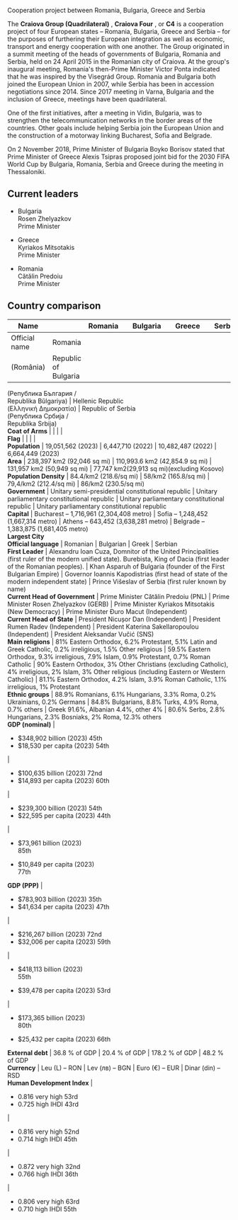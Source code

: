 Cooperation project between Romania, Bulgaria, Greece and Serbia

The **Craiova Group (Quadrilateral)** , **Craiova Four** , or **C4** is a
cooperation project of four European states – Romania, Bulgaria, Greece and
Serbia – for the purposes of furthering their European integration as well as
economic, transport and energy cooperation with one another. The Group
originated in a summit meeting of the heads of governments of Bulgaria,
Romania and Serbia, held on 24 April 2015 in the Romanian city of Craiova. At
the group's inaugural meeting, Romania's then-Prime Minister Victor Ponta
indicated that he was inspired by the Visegrád Group. Romania and Bulgaria
both joined the European Union in 2007, while Serbia has been in accession
negotiations since 2014. Since 2017 meeting in Varna, Bulgaria and the
inclusion of Greece, meetings have been quadrilateral.

One of the first initiatives, after a meeting in Vidin, Bulgaria, was to
strengthen the telecommunication networks in the border areas of the
countries. Other goals include helping Serbia join the European Union and the
construction of a motorway linking Bucharest, Sofia and Belgrade.

On 2 November 2018, Prime Minister of Bulgaria Boyko Borisov stated that Prime
Minister of Greece Alexis Tsipras proposed joint bid for the 2030 FIFA World
Cup by Bulgaria, Romania, Serbia and Greece during the meeting in
Thessaloniki.

## Current leaders

  * Bulgaria  
Rosen Zhelyazkov  
Prime Minister

  * Greece  
Kyriakos Mitsotakis  
Prime Minister

  * Romania  
Cătălin Predoiu  
Prime Minister

## Country comparison

Name |  | **Romania** |  | **Bulgaria** |  | **Greece** |  | **Serbia**  
---|---|---|---|---|---|---|---|---  
Official name | Romania  
(România) | Republic of Bulgaria  
(Република България /  
Republika Bŭlgariya) | Hellenic Republic  
(Ελληνική Δημοκρατία) | Republic of Serbia   
(Република Србија /  
Republika Srbija)  
**Coat of Arms** |  |  |  |   
**Flag** |  |  |  |   
**Population** |  19,051,562 (2023)  |  6,447,710 (2022)  |  10,482,487 (2022)  |  6,664,449 (2023)   
**Area** | 238,397 km2 (92,046 sq mi)  | 110,993.6 km2 (42,854.9 sq mi)  | 131,957 km2 (50,949 sq mi)  | 77,747 km2(29,913 sq mi)(excluding Kosovo)   
**Population Density** | 84.4/km2 (218.6/sq mi)  | 58/km2 (165.8/sq mi)  | 79,4/km2 (212.4/sq mi)  | 86/km2 (230.5/sq mi)   
**Government** | Unitary semi-presidential constitutional republic  | Unitary parliamentary constitutional republic  | Unitary parliamentary constitutional republic  | Unitary parliamentary constitutional republic   
**Capital** | Bucharest – 1,716,961 (2,304,408 metro)  | Sofia – 1,248,452 (1,667,314 metro)  | Athens – 643,452 (3,638,281 metro)  | Belgrade – 1,383,875 (1,681,405 metro)   
**Largest City**  
**Official language** | Romanian | Bulgarian | Greek | Serbian  
**First Leader** | Alexandru Ioan Cuza, Domnitor of the United Principalities (first ruler of the modern unified state). Burebista, King of Dacia (first leader of the Romanian peoples).  | Khan Asparuh of Bulgaria (founder of the First Bulgarian Empire)  | Governor Ioannis Kapodistrias (first head of state of the modern independent state)  | Prince Višeslav of Serbia (first ruler known by name)   
**Current Head of Government** | Prime Minister Cătălin Predoiu (PNL)  | Prime Minister Rosen Zhelyazkov (GERB)  | Prime Minister Kyriakos Mitsotakis (New Democracy)  | Prime Minister Đuro Macut (Independent)   
**Current Head of State** | President Nicușor Dan (Independent)  | President Rumen Radev (Independent)  | President Katerina Sakellaropoulou (Independent)  | President Aleksandar Vučić (SNS)   
**Main religions** | 81% Eastern Orthodox, 6.2% Protestant, 5.1% Latin and Greek Catholic, 0.2% irreligious, 1.5% Other religious | 59.5% Eastern Orthodox, 9.3% irreligious, 7.9% Islam, 0.9% Protestant, 0.7% Roman Catholic | 90% Eastern Orthodox, 3% Other Christians  (excluding Catholic), 4% irreligious, 2% Islam, 3% Other religious (including Eastern or Western Catholic)  | 81.1% Eastern Orthodox, 4.2% Islam, 3.9% Roman Catholic, 1.1% irreligious, 1% Protestant  
**Ethnic groups** | 88.9% Romanians, 6.1% Hungarians, 3.3% Roma, 0.2% Ukrainians, 0.2% Germans | 84.8% Bulgarians, 8.8% Turks, 4.9% Roma, 0.7% others | Greek 91.6%, Albanian 4.4%, other 4%  | 80.6% Serbs, 2.8% Hungarians, 2.3% Bosniaks, 2% Roma, 12.3% others  
**GDP (nominal)** | 

  * $348,902 billion (2023) 45th
  * $18,530 per capita (2023) 54th

|

  * $100,635 billion (2023) 72nd
  * $14,893 per capita (2023) 60th

|

  * $239,300 billion (2023) 54th
  * $22,595 per capita (2023) 44th

|

  * $73,961 billion (2023)   
85th

  * $10,849 per capita (2023)   
77th

  
**GDP (PPP)** | 

  * $783,903 billion (2023) 35th
  * $41,634 per capita (2023) 47th

|

  * $216,267 billion (2023) 72nd
  * $32,006 per capita (2023) 59th

|

  * $418,113 billion (2023)   
55th

  * $39,478 per capita (2023) 53rd

|

  * $173,365 billion (2023)   
80th

  * $25,432 per capita (2023) 66th

  
**External debt** | 36.8 % of GDP | 20.4 % of GDP | 178.2 % of GDP | 48.2 % of GDP  
**Currency** | Leu (L) – RON  | Lev (лв) – BGN  | Euro (€) – EUR  | Dinar (din) – RSD   
**Human Development Index** | 

  * 0.816 very high 53rd
  * 0.725 high IHDI 43rd

|

  * 0.816 very high 52nd
  * 0.714 high IHDI 45th

|

  * 0.872 very high 32nd
  * 0.766 high IHDI 36th

|

  * 0.806 very high 63rd
  * 0.710 high IHDI 55th